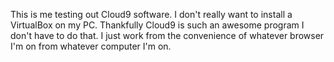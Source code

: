 This is me testing out Cloud9 software. I don't really want to install a VirtualBox on my PC. Thankfully Cloud9 is such an awesome program I don't have to do that. I just work from the convenience of whatever browser I'm on from whatever computer I'm on.